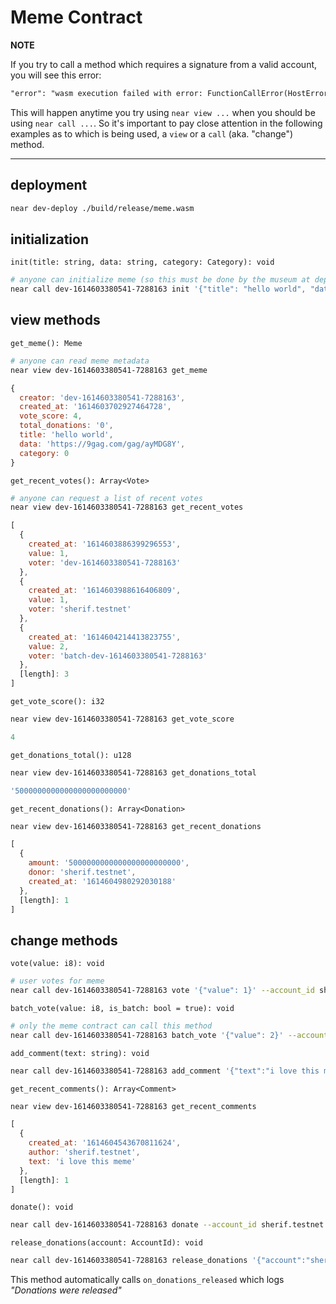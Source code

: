 # Meme Contract

**NOTE**

If you try to call a method which requires a signature from a valid account, you will see this error:

```txt
"error": "wasm execution failed with error: FunctionCallError(HostError(ProhibitedInView ..."
```

This will happen anytime you try using `near view ...` when you should be using `near call ...`.  So it's important to pay close attention in the following examples as to which is being used, a `view` or a `call` (aka. "change") method.

----

## deployment

```sh
near dev-deploy ./build/release/meme.wasm
```

## initialization

`init(title: string, data: string, category: Category): void`

```sh
# anyone can initialize meme (so this must be done by the museum at deploy-time)
near call dev-1614603380541-7288163 init '{"title": "hello world", "data": "https://9gag.com/gag/ayMDG8Y", "category": 0}' --account_id dev-1614603380541-7288163 --amount 3
```

## view methods

`get_meme(): Meme`

```sh
# anyone can read meme metadata
near view dev-1614603380541-7288163 get_meme
```

```js
{
  creator: 'dev-1614603380541-7288163',
  created_at: '1614603702927464728',
  vote_score: 4,
  total_donations: '0',
  title: 'hello world',
  data: 'https://9gag.com/gag/ayMDG8Y',
  category: 0
}
```


`get_recent_votes(): Array<Vote>`

```sh
# anyone can request a list of recent votes
near view dev-1614603380541-7288163 get_recent_votes
```

```js
[
  {
    created_at: '1614603886399296553',
    value: 1,
    voter: 'dev-1614603380541-7288163'
  },
  {
    created_at: '1614603988616406809',
    value: 1,
    voter: 'sherif.testnet'
  },
  {
    created_at: '1614604214413823755',
    value: 2,
    voter: 'batch-dev-1614603380541-7288163'
  },
  [length]: 3
]
```

`get_vote_score(): i32`

```sh
near view dev-1614603380541-7288163 get_vote_score
```

```js
4
```


`get_donations_total(): u128`

```sh
near view dev-1614603380541-7288163 get_donations_total
```

```js
'5000000000000000000000000'
```

`get_recent_donations(): Array<Donation>`

```sh
near view dev-1614603380541-7288163 get_recent_donations
```

```js
[
  {
    amount: '5000000000000000000000000',
    donor: 'sherif.testnet',
    created_at: '1614604980292030188'
  },
  [length]: 1
]
```


## change methods

`vote(value: i8): void`

```sh
# user votes for meme
near call dev-1614603380541-7288163 vote '{"value": 1}' --account_id sherif.testnet
```

`batch_vote(value: i8, is_batch: bool = true): void`

```sh
# only the meme contract can call this method
near call dev-1614603380541-7288163 batch_vote '{"value": 2}' --account_id dev-1614603380541-7288163
```


`add_comment(text: string): void`

```sh
near call dev-1614603380541-7288163 add_comment '{"text":"i love this meme"}' --account_id sherif.testnet
```

`get_recent_comments(): Array<Comment>`

```sh
near view dev-1614603380541-7288163 get_recent_comments
```

```js
[
  {
    created_at: '1614604543670811624',
    author: 'sherif.testnet',
    text: 'i love this meme'
  },
  [length]: 1
]
```

`donate(): void`

```sh
near call dev-1614603380541-7288163 donate --account_id sherif.testnet --amount 5
```

`release_donations(account: AccountId): void`

```sh
near call dev-1614603380541-7288163 release_donations '{"account":"sherif.testnet"}' --account_id dev-1614603380541-728816
```

This method automatically calls `on_donations_released` which logs *"Donations were released"*
